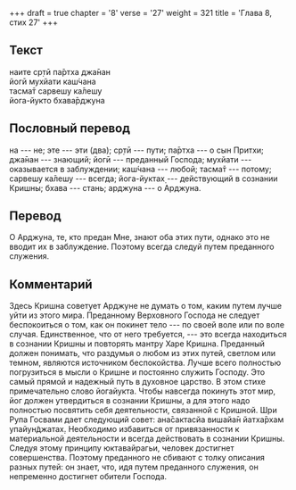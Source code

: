 +++
draft = true
chapter = '8'
verse = '27'
weight = 321
title = 'Глава 8, стих 27'
+++
## Текст

наите ср̣тӣ па̄ртха джа̄нан  
йогӣ мухйати каш́чана  
тасма̄т сарвешу ка̄лешу  
йога-йукто бхава̄рджуна

## Пословный перевод

на --- не; эте --- эти (два); ср̣тӣ --- пути; па̄ртха --- о сын Притхи;
джа̄нан --- знающий; йогӣ --- преданный Господа; мухйати --- оказывается
в заблуждении; каш́чана --- любой; тасма̄т --- потому; сарвешу ка̄лешу ---
всегда; йога-йуктах̣ --- действующий в сознании Кришны; бхава --- стань;
арджуна --- о Арджуна.

## Перевод

О Арджуна, те, кто предан Мне, знают оба этих пути, однако это не вводит
их в заблуждение. Поэтому всегда следуй путем преданного служения.

## Комментарий

Здесь Кришна советует Арджуне не думать о том, каким путем лучше уйти из
этого мира. Преданному Верховного Господа не следует беспокоиться о том,
как он покинет тело --- по своей воле или по воле случая. Единственное,
что от него требуется, --- это всегда находиться в сознании Кришны и
повторять мантру Харе Кришна. Преданный должен понимать, что раздумья о
любом из этих путей, светлом или темном, являются источником
беспокойства. Лучше всего полностью погрузиться в мысли о Кришне и
постоянно служить Господу. Это самый прямой и надежный путь в духовное
царство. В этом стихе примечательно слово йогайукта. Чтобы навсегда
покинуть этот мир, йог должен утвердиться в сознании Кришны, а для этого
надо полностью посвятить себя деятельности, связанной с Кришной. Шри
Рупа Госвами дает следующий совет: ана̄сактасйа вишайа̄н йатха̄рхам
упайун̃джатах̣. Необходимо избавиться от привязанности к материальной
деятельности и всегда действовать в сознании Кришны. Следуя этому
принципу юктавайрагьи, человек достигнет совершенства. Поэтому
преданного не сбивают с толку описания разных путей: он знает, что, идя
путем преданного служения, он непременно достигнет обители Господа.

